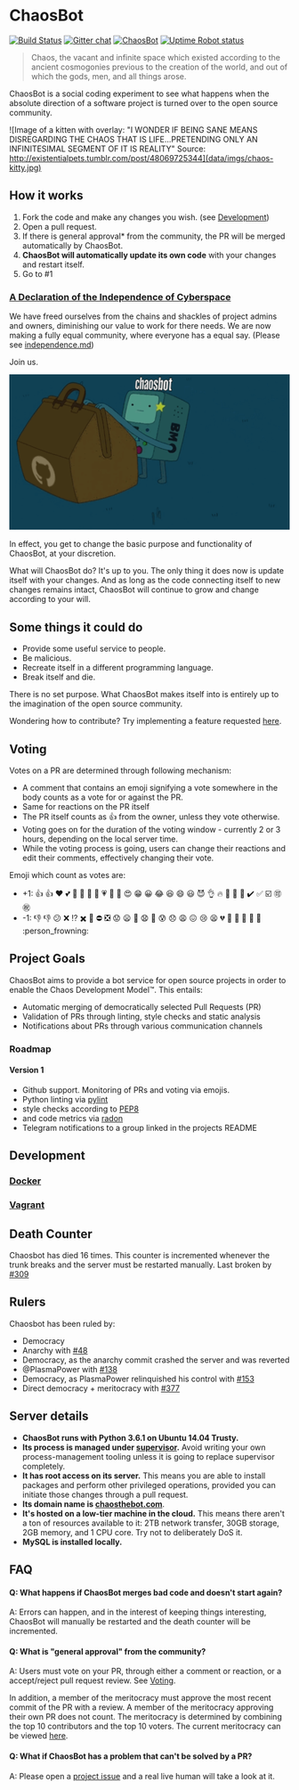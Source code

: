 # ChaosBot

[![Build Status](https://travis-ci.org/chaosbot/Chaos.svg?branch=master)](https://travis-ci.org/chaosbot/Chaos)
[![Gitter chat](https://badges.gitter.im/chaosthebot/gitter.svg)](https://gitter.im/chaosthebot/Lobby)
[![ChaosBot](https://img.shields.io/badge/Chaos-Bot-green.svg)](http://chaosthebot.com/)
[![Uptime Robot status](https://img.shields.io/uptimerobot/status/m779059690-a73926b71d851b3fe2304f12.svg)](https://stats.uptimerobot.com/O7m2ghl4M)

> Chaos, the vacant and infinite space which existed according to the ancient
> cosmogonies previous to the creation of the world, and out of which the gods,
> men, and all things arose.

ChaosBot is a social coding experiment to see what happens when the absolute
direction of a software project is turned over to the open source community.

![Image of a kitten with overlay: "I WONDER IF BEING SANE MEANS DISREGARDING THE CHAOS THAT IS LIFE...PRETENDING ONLY AN INFINITESIMAL SEGMENT OF IT IS REALITY" Source: http://existentialpets.tumblr.com/post/48069725344](data/imgs/chaos-kitty.jpg)

## How it works

1. Fork the code and make any changes you wish. (see [Development](#development))
1. Open a pull request.
1. If there is general approval\* from the community, the PR will be merged
   automatically by ChaosBot.
1. **ChaosBot will automatically update its own code** with your changes and
   restart itself.
1. Go to \#1

### [A Declaration of the Independence of Cyberspace](independence.md)

We have freed ourselves from the chains and shackles of project admins and owners, diminishing our value to work for there needs. We are now making a fully equal community, where everyone has a equal say. (Please see [independence.md](independence.md))

Join us.

![How chaosbot works, in a gif](data/imgs/how-chaosbot-works.gif)

In effect, you get to change the basic purpose and functionality of ChaosBot, at
your discretion.

What will ChaosBot do?  It's up to you.  The only thing it does now is update
itself with your changes.  And as long as the code connecting itself to new
changes remains intact, ChaosBot will continue to grow and change according to
your will.

## Some things it could do

* Provide some useful service to people.
* Be malicious.
* Recreate itself in a different programming language.
* Break itself and die.

There is no set purpose.  What ChaosBot makes itself into is entirely up to
the imagination of the open source community.

Wondering how to contribute? Try implementing a feature requested [here](https://github.com/chaosbot/chaos/wiki/Feature-Requests).

## Voting

Votes on a PR are determined through following mechanism:
* A comment that contains an emoji signifying a vote somewhere in the body counts as a vote for
  or against the PR.
* Same for reactions on the PR itself
* The PR itself counts as :+1: from the owner, unless they vote otherwise.
* Voting goes on for the duration of the voting window - currently 2 or 3 hours,
  depending on the local server time.
* While the voting process is going, users can change their reactions and edit
  their comments, effectively changing their vote.

Emoji which count as votes are:
* +1: :+1: :thumbsup: :heart: :two_hearts: :blue_heart: :purple_heart: :green_heart: :yellow_heart: :heartpulse: :sparkling_heart: :tada: :heart_eyes: :grin: :grinning: :joy: :laughing: :smile: :smiley: :smiling_imp: :ok_hand: :fire: :metal: :raised_hands: :100: :heavy_check_mark: :white_check_mark: :ballot_box_with_check: :accept: :congratulations:
* -1: :-1: :thumbsdown: :confused: :x: :interrobang: :heavy_multiplication_x: :put_litter_in_its_place: :no_entry: :negative_squared_cross_mark: :worried: :frowning: :imp: :anguished: :grimacing: :cold_sweat: :disappointed: :weary: :confounded: :cry: :tired_face: :broken_heart: :hankey: :poop: :shit: :fu: :no_good: :person_frowning:

## Project Goals

ChaosBot aims to provide a bot service for open source projects in order to enable the Chaos Development Model™. This entails:
* Automatic merging of democratically selected Pull Requests (PR)
* Validation of PRs through linting, style checks and static analysis
* Notifications about PRs through various communication channels

### Roadmap

#### Version 1

* Github support. Monitoring of PRs and voting via emojis.
* Python linting via [pylint](https://www.logilab.org/project/pylint)
* style checks according to [PEP8](https://www.python.org/dev/peps/pep-0008/)
* and code metrics via [radon](https://github.com/rubik/radon)
* Telegram notifications to a group linked in the projects README


## Development

### [Docker](/dev/docker/README.md)

### [Vagrant](/dev/vagrant/README.md)

## Death Counter

Chaosbot has died 16 times.  This counter is incremented whenever the trunk
breaks and the server must be restarted manually.  Last broken by
[#309](https://github.com/chaosbot/chaos/pull/309)

## Rulers

Chaosbot has been ruled by:
- Democracy
- Anarchy with [#48](https://github.com/chaosbot/chaos/pull/48)
- Democracy, as the anarchy commit crashed the server and was reverted
- @PlasmaPower with [#138](https://github.com/chaosbot/chaos/pull/138)
- Democracy, as PlasmaPower relinquished his control with [#153](https://github.com/chaosbot/chaos/pull/153)
- Direct democracy + meritocracy with [#377](https://github.com/chaosbot/Chaos/pull/377)

## Server details

* **ChaosBot runs with Python 3.6.1 on Ubuntu 14.04 Trusty.**
* **Its process is managed under [supervisor](http://supervisord.org/).**  Avoid
writing your own process-management tooling unless it is going to replace
supervisor completely.
* **It has root access on its server.**  This means you are able to install
packages and perform other privileged operations, provided you can initiate those
changes through a pull request.
* **Its domain name is [chaosthebot.com](http://chaosthebot.com)**.
* **It's hosted on a low-tier machine in the cloud.**  This means there aren't a
ton of resources available to it: 2TB network transfer, 30GB storage, 2GB memory,
and 1 CPU core.  Try not to deliberately DoS it.
* **MySQL is installed locally.**


## FAQ

#### Q: What happens if ChaosBot merges bad code and doesn't start again?
A: Errors can happen, and in the interest of keeping things interesting, ChaosBot
will manually be restarted and the death counter will be incremented.

#### Q: What is "general approval" from the community?
A: Users must vote on your PR, through either a comment or reaction,
or a accept/reject pull request review.  See [Voting](https://github.com/chaosbot/Chaos/blob/master/README.md#voting).

In addition, a member of the meritocracy must approve the most recent commit of the PR with a review.
A member of the meritocracy approving their own PR does not count.
The meritocracy is determined by combining the top 10 contributors and the top 10 voters.
The current meritocracy can be viewed [here](http://chaosthebot.com/meritocracy.json).

#### Q: What if ChaosBot has a problem that can't be solved by a PR?
A: Please open a [project issue](https://github.com/chaosbot/Chaos/issues) and a
real live human will take a look at it.
